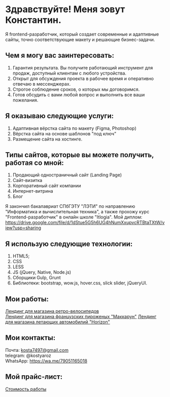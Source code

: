 # Здравствуйте! Меня зовут Константин.
Я frontend-разработчик, который создает современные и адаптивные сайты, точно соответствующие макету и решающие бизнес-задачи.
## Чем я могу вас заинтересовать:
1) Гарантия результата. Вы получите работающий инструмент для продаж, доступный клиентам с любого устройства.
2) Открыт для обсуждения проекта в рабочее время и оперативно отвечаю в мессенджерах.
3) Строгое соблюдение сроков, о которых мы договоримся.
4) Готов обсудить с вами любой вопрос и выполнить все ваши пожелания.

## Я оказываю следующие услуги:
1) Адаптивная вёрстка сайта по макету (Figma, Photoshop)
2) Вёрстка сайта на основе шаблонов "под ключ"
3) Размещение сайта на хостинге.

## Типы сайтов, которые вы можете получить, работая со мной:
1) Продающий одностраничный сайт (Landing Page)
2) Сайт-визитка
3) Корпоративный сайт компании
4) Интернет-витрина
5) Блог

Я закончил бакалавриат СПбГЭТУ "ЛЭТИ" по направлению "Информатика и вычислительная техника", а также прохожу курс "Frontend-разработчик" в онлайн школе "Itlogia". 
Мой диплом: https://drive.google.com/file/d/1dStue5G5h6UG4hNumXxupvcRTBtaTXtW/view?usp=sharing

## Я использую следующие технологии:
1) HTML5;
2) CSS
3) LESS
4) JS (jQuery, Native, Node.js)
5) Сборщики Gulp, Grunt
6) Библиотеки: bootstrap, wow.js, hover.css, slick slider, jQueryUI.

## Мои работы:
[Лендинг для магазина ретро-велосипедов](https://konstantinrozdestvenskii.github.io/bice/)  
[Лендинг для магазина французских пироженых "Маккарун"](https://konstantinrozdestvenskii.github.io/Macaroons/)
[Лендинг для магазина летающих автомобилий "Horizon"](https://konstantinrozdestvenskii.github.io/Horizont/)

## Мои контакты:
Почта: kosta7497@gmail.com  
telegram: @kostyaroz  
WhatsApp: https://wa.me/79051165018  

## Мой прайс-лист:
[Стоимость работы](https://github.com/KonstantinRozdestvenskii/KonstantinRozdestvenskii/blob/main/price-list.md)  
